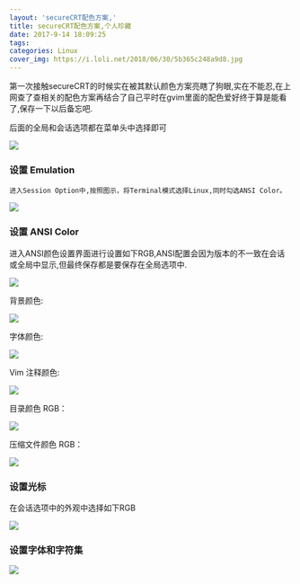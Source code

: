 ```yaml
---
layout: 'secureCRT配色方案,'
title: secureCRT配色方案,个人珍藏
date: 2017-9-14 18:09:25
tags:
categories: Linux
cover_img: https://i.loli.net/2018/06/30/5b365c248a9d8.jpg   
---
```

第一次接触secureCRT的时候实在被其默认颜色方案亮瞎了狗眼,实在不能忍,在上网查了查相关的配色方案再结合了自己平时在gvim里面的配色爱好终于算是能看了,保存一下以后备忘吧.

后面的全局和会话选项都在菜单头中选择即可

![](1.png)

### 设置 Emulation
    进入Session Option中,按照图示，将Terminal模式选择Linux,同时勾选ANSI Color。
![](2.png)

### 设置 ANSI Color

进入ANSI颜色设置界面进行设置如下RGB,ANSI配置会因为版本的不一致在会话或全局中显示,但最终保存都是要保存在全局选项中.

![](3.png)


背景颜色:

![](4.png)

字体颜色:

![](5.png)

Vim 注释颜色:

![](6.png)

目录颜色 RGB：

![](7.png)

压缩文件颜色 RGB：

![](8.png)

### 设置光标

在会话选项中的外观中选择如下RGB

![](9.png)


### 设置字体和字符集

![](10.png)